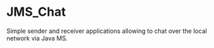 # JMS_Chat
Simple sender and receiver applications allowing to chat over the local network via Java MS.
